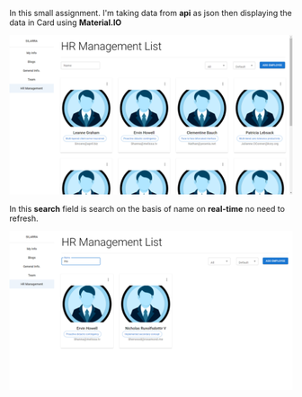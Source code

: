 In this small assignment. I'm taking data from **api** as json then displaying the data in Card using **Material.IO**

![](images/first.png)

In this **search** field is search on the basis of name on **real-time** no need to refresh.

![](images/second.png)
